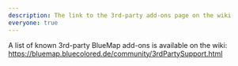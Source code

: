 ```yaml
---
description: The link to the 3rd-party add-ons page on the wiki
everyone: true
---
```


A list of known 3rd-party BlueMap add-ons is available on the wiki: <https://bluemap.bluecolored.de/community/3rdPartySupport.html>
